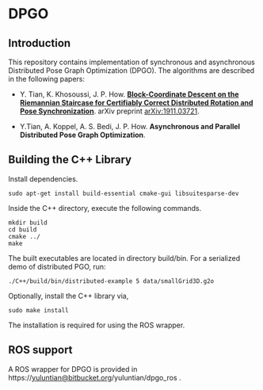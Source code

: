# DPGO


## Introduction
This repository contains implementation of synchronous and asynchronous Distributed Pose Graph Optimization (DPGO).  The algorithms are described in the following papers:

 - Y. Tian, K. Khosoussi, J. P. How. [**Block-Coordinate Descent on the Riemannian Staircase for Certifiably Correct Distributed Rotation and Pose Synchronization**](https://arxiv.org/abs/1911.03721). arXiv preprint [arXiv:1911.03721](https://arxiv.org/abs/1911.03721).
 
 - Y.Tian, A. Koppel, A. S. Bedi, J. P. How.  **Asynchronous and Parallel Distributed Pose Graph Optimization**.

## Building the C++ Library 

Install dependencies.

```
sudo apt-get install build-essential cmake-gui libsuitesparse-dev
```

Inside the C++ directory, execute the following commands.

```
mkdir build
cd build
cmake ../
make
```

The built executables are located in directory build/bin. For a serialized demo of distributed PGO, run:
```
./C++/build/bin/distributed-example 5 data/smallGrid3D.g2o
```

Optionally, install the C++ library via,
```
sudo make install
```
The installation is required for using the ROS wrapper. 

## ROS support

A ROS wrapper for DPGO is provided in https://yuluntian@bitbucket.org/yuluntian/dpgo_ros . 

